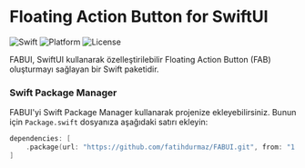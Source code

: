 # Floating Action Button for SwiftUI

![Swift](https://img.shields.io/badge/Swift-5.9|5.8|5.7|5.6|5.5-orange.svg)
![Platform](https://img.shields.io/badge/platform-iOS-lightgrey.svg)
![License](https://img.shields.io/badge/license-MIT-blue.svg)

FABUI, SwiftUI kullanarak özelleştirilebilir Floating Action Button (FAB) oluşturmayı sağlayan bir Swift paketidir.

### Swift Package Manager

FABUI'yi Swift Package Manager kullanarak projenize ekleyebilirsiniz. Bunun için `Package.swift` dosyanıza aşağıdaki satırı ekleyin:

```swift
dependencies: [
    .package(url: "https://github.com/fatihdurmaz/FABUI.git", from: "1.0.0")
]
